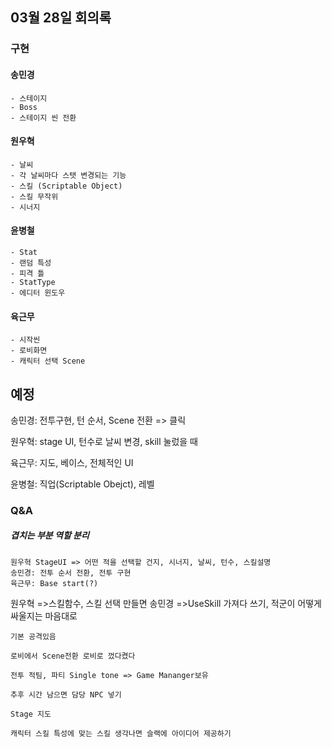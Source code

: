 ## 03월 28일 회의록

### 구현

#### 송민경 
	- 스테이지
	- Boss
	- 스테이지 씬 전환


#### 원우혁
	- 날씨 
	- 각 날씨마다 스탯 변경되는 기능
	- 스킬 (Scriptable Object)
	- 스킬 무작위
	- 시너지


#### 윤병철 
	- Stat
	- 랜덤 특성
	- 피격 틀
	- StatType
	- 에디터 윈도우


#### 육근무
	- 시작씬
	- 로비화면
	- 캐릭터 선택 Scene


## 예정
송민경:  전투구현, 턴 순서, Scene 전환 => 클릭

원우혁:  stage UI, 턴수로 날씨 변경, skill 눌렀을 때 

육근무: 지도, 베이스, 전체적인 UI

윤병철: 직업(Scriptable Obejct), 레벨

### Q&A
##### 겹치는 부분 역할 분리
	원우혁 StageUI => 어떤 적을 선택할 건지, 시너지, 날씨, 턴수, 스킬설명
	송민경: 전투 순서 전환, 전투 구현
	육근무: Base start(?)

원우혁 =>스킬함수, 스킬 선택 만들면
송민경 =>UseSkill 가져다 쓰기, 적군이 어떻게 싸울지는 마음대로

	기본 공격있음
	
	로비에서 Scene전환 로비로 껐다켰다 
	
	전투 적팀, 파티 Single tone => Game Mananger보유 
	
	추후 시간 남으면 담당 NPC 넣기
	
	Stage 지도 
	
	캐릭터 스킬 특성에 맞는 스킬 생각나면 슬랙에 아이디어 제공하기

